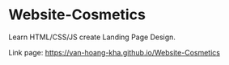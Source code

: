 # Website-Cosmetics

Learn HTML/CSS/JS create Landing Page Design.
 
Link page: https://van-hoang-kha.github.io/Website-Cosmetics
